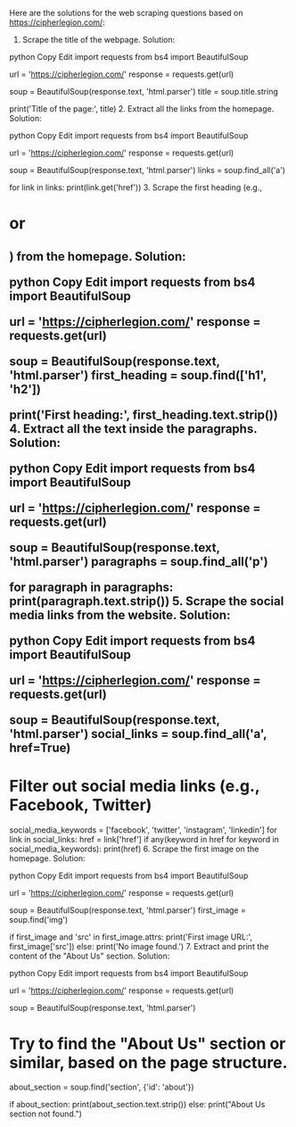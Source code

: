 
Here are the solutions for the web scraping questions based on https://cipherlegion.com/:

1. Scrape the title of the webpage.
Solution:

python
Copy
Edit
import requests
from bs4 import BeautifulSoup

url = 'https://cipherlegion.com/'
response = requests.get(url)

soup = BeautifulSoup(response.text, 'html.parser')
title = soup.title.string

print('Title of the page:', title)
2. Extract all the links from the homepage.
Solution:

python
Copy
Edit
import requests
from bs4 import BeautifulSoup

url = 'https://cipherlegion.com/'
response = requests.get(url)

soup = BeautifulSoup(response.text, 'html.parser')
links = soup.find_all('a')

for link in links:
    print(link.get('href'))
3. Scrape the first heading (e.g., <h1> or <h2>) from the homepage.
Solution:

python
Copy
Edit
import requests
from bs4 import BeautifulSoup

url = 'https://cipherlegion.com/'
response = requests.get(url)

soup = BeautifulSoup(response.text, 'html.parser')
first_heading = soup.find(['h1', 'h2'])

print('First heading:', first_heading.text.strip())
4. Extract all the text inside the paragraphs.
Solution:

python
Copy
Edit
import requests
from bs4 import BeautifulSoup

url = 'https://cipherlegion.com/'
response = requests.get(url)

soup = BeautifulSoup(response.text, 'html.parser')
paragraphs = soup.find_all('p')

for paragraph in paragraphs:
    print(paragraph.text.strip())
5. Scrape the social media links from the website.
Solution:

python
Copy
Edit
import requests
from bs4 import BeautifulSoup

url = 'https://cipherlegion.com/'
response = requests.get(url)

soup = BeautifulSoup(response.text, 'html.parser')
social_links = soup.find_all('a', href=True)

# Filter out social media links (e.g., Facebook, Twitter)
social_media_keywords = ['facebook', 'twitter', 'instagram', 'linkedin']
for link in social_links:
    href = link['href']
    if any(keyword in href for keyword in social_media_keywords):
        print(href)
6. Scrape the first image on the homepage.
Solution:

python
Copy
Edit
import requests
from bs4 import BeautifulSoup

url = 'https://cipherlegion.com/'
response = requests.get(url)

soup = BeautifulSoup(response.text, 'html.parser')
first_image = soup.find('img')

if first_image and 'src' in first_image.attrs:
    print('First image URL:', first_image['src'])
else:
    print('No image found.')
7. Extract and print the content of the "About Us" section.
Solution:

python
Copy
Edit
import requests
from bs4 import BeautifulSoup

url = 'https://cipherlegion.com/'
response = requests.get(url)

soup = BeautifulSoup(response.text, 'html.parser')

# Try to find the "About Us" section or similar, based on the page structure.
about_section = soup.find('section', {'id': 'about'})

if about_section:
    print(about_section.text.strip())
else:
    print("About Us section not found.")
